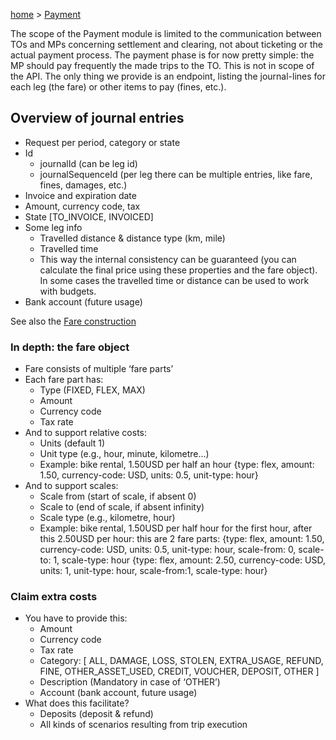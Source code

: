 [home](https://github.com/TOMP-WG/TOMP-API/wiki) > [Payment](Payment.md)  

The scope of the Payment module is limited to the communication between TOs and MPs concerning settlement and clearing, not about ticketing or the actual payment process.
The payment phase is for now pretty simple: the MP should pay frequently the made trips to the TO. This is not in scope of the API. The only thing we provide is an endpoint, listing the journal-lines for each leg (the fare) or other items to pay (fines, etc.). 

## Overview of journal entries
* Request per period, category or state
* Id 
  - journalId (can be leg id)
  - journalSequenceId (per leg there can be multiple entries, like fare, fines, damages, etc.)
* Invoice and expiration date
* Amount, currency code, tax
* State [TO_INVOICE, INVOICED]
* Some leg info
  - Travelled distance & distance type (km, mile)
  - Travelled time
  - This way the internal consistency can be guaranteed (you can calculate the final price using these properties and the fare object). In some cases the travelled time or distance can be used to work with budgets.
* Bank account (future usage)

See also the [Fare construction](Fare-construction.md)  

### In depth: the fare object
* Fare consists of multiple ‘fare parts’
* Each fare part has:
  - Type (FIXED, FLEX, MAX)
  - Amount
  - Currency code
  - Tax rate 
* And to support relative costs:
  - Units (default 1)
  - Unit type (e.g., hour, minute, kilometre…) 
  - Example: bike rental, 1.50USD per half an hour {type: flex, amount: 1.50, currency-code: USD, units: 0.5, unit-type: hour}
* And to support scales:
  - Scale from (start of scale, if absent 0)
  - Scale to (end of scale, if absent infinity)
  - Scale type (e.g., kilometre, hour)
  - Example: bike rental, 1.50USD per half hour for the first hour, after this 2.50USD per hour: this are 2 fare parts:
{type: flex, amount: 1.50, currency-code: USD, units: 0.5, unit-type: hour, scale-from: 0, scale-to: 1, scale-type: hour
{type: flex, amount: 2.50, currency-code: USD, units: 1, unit-type: hour, scale-from:1, scale-type: hour}

### Claim extra costs
* You have to provide this:
  - Amount
  - Currency code
  - Tax rate
  - Category: [ ALL, DAMAGE, LOSS, STOLEN, EXTRA_USAGE, REFUND, FINE, OTHER_ASSET_USED, CREDIT, VOUCHER, DEPOSIT, OTHER ]
  - Description (Mandatory in case of ‘OTHER’)
  - Account (bank account, future usage)
* What does this facilitate?
  - Deposits (deposit & refund)
  - All kinds of scenarios resulting from trip execution